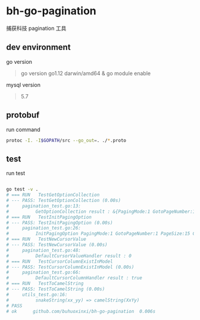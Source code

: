 # bh-go-pagination

捕获科技 pagination 工具

## dev environment

go version

> go version go1.12 darwin/amd64 & go module enable

mysql version

> 5.7

## protobuf

run command

```bash
protoc -I. -I$GOPATH/src --go_out=. ./*.proto
```

## test 

run test

```bash

go test -v .
# === RUN   TestGetOptionCollection
# --- PASS: TestGetOptionCollection (0.00s)
#     pagination_test.go:13: 
#          GetOptionCollection result : &{PagingMode:1 GotoPageNumber:1 PageSize:15 CursorColumn:"id" CursorDirection:"desc"  15 0 [] [] false}
# === RUN   TestInitPagingOption
# --- PASS: TestInitPagingOption (0.00s)
#     pagination_test.go:26: 
#          InitPagingOption PagingMode:1 GotoPageNumber:1 PageSize:15 CursorColumn:"id" CursorDirection:"desc" 
# === RUN   TestNewCursorValue
# --- PASS: TestNewCursorValue (0.00s)
#     pagination_test.go:48: 
#          DefaultCursorValueHandler result : 0
# === RUN   TestCursorColumnExistInModel
# --- PASS: TestCursorColumnExistInModel (0.00s)
#     pagination_test.go:66: 
#          DefaultCursorColumnHandler result : true
# === RUN   TestToCamelString
# --- PASS: TestToCamelString (0.00s)
#     utils_test.go:16: 
#          snakeString(xx_yy) => camelString(XxYy)
# PASS
# ok      github.com/buhuoxinxi/bh-go-pagination  0.006s

```